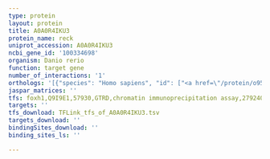 ```yaml
---
type: protein
layout: protein
title: A0A0R4IKU3
protein_name: reck
uniprot_accession: A0A0R4IKU3
ncbi_gene_id: '100334698'
organism: Danio rerio
function: target gene
number_of_interactions: '1'
orthologs: '[{"species": "Homo sapiens", "id": ["<a href=\"/protein/o95980\">O95980</a>"]}, {"species": "Mus musculus", "id": ["<a href=\"/protein/q9z0j1\">Q9Z0J1</a>"]}, {"species": "Rattus norvegicus", "id": ["<a href=\"/protein/a0a0g2jz40\">A0A0G2JZ40</a>"]}, {"species": "Drosophila melanogaster", "id": ["<a href=\"/protein/q9vuj2\">Q9VUJ2</a>"]}]'
jaspar_matrices: ''
tfs: foxh1,Q9I9E1,57930,GTRD,chromatin immunoprecipitation assay,27924024%5Buid%5D,No
targets: ''
tfs_download: TFLink_tfs_of_A0A0R4IKU3.tsv
targets_download: ''
bindingSites_download: ''
binding_sites_ls: ''

---
```

